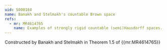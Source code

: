 ```yaml
---
uid: S000184
name: Banakh and Stelmakh's countable Brown space
refs:
  - mr: MR4614765
    name: Examples of strongly rigid countable (semi)Hausdorff spaces.
---
```


Constructed by Banakh and Stelmakh in Theorem 1.5 of {{mr:MR4614765}}
